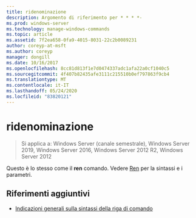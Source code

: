 ```yaml
---
title: ridenominazione
description: Argomento di riferimento per * * * *-
ms.prod: windows-server
ms.technology: manage-windows-commands
ms.topic: article
ms.assetid: 7f2ea658-0fa9-4015-8031-22c2b0089231
author: coreyp-at-msft
ms.author: coreyp
manager: dongill
ms.date: 10/16/2017
ms.openlocfilehash: 8cc81d813f1e7d0474337adc1afa22a0cf1040c5
ms.sourcegitcommit: 4f407b82435afe3111c215510b0ef797863f9cb4
ms.translationtype: MT
ms.contentlocale: it-IT
ms.lasthandoff: 05/24/2020
ms.locfileid: "83820121"
---
```

# <a name="rename"></a>ridenominazione

> Si applica a: Windows Server (canale semestrale), Windows Server 2019, Windows Server 2016, Windows Server 2012 R2, Windows Server 2012

Questo è lo stesso come il **ren** comando.
Vedere [Ren](ren.md) per la sintassi e i parametri.
## <a name="additional-references"></a>Riferimenti aggiuntivi
- [Indicazioni generali sulla sintassi della riga di comando](command-line-syntax-key.md)


